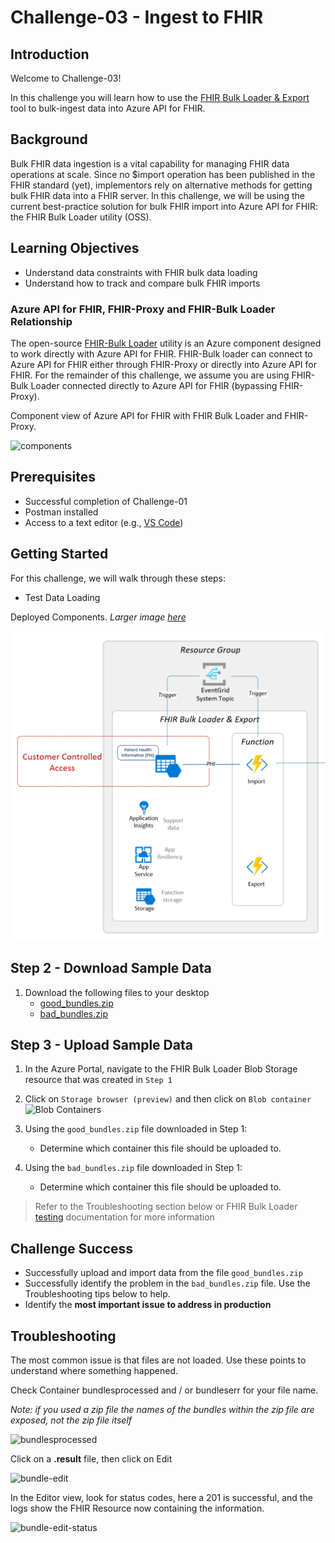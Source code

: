 # Challenge-03 - Ingest to FHIR

## Introduction

Welcome to Challenge-03!

In this challenge you will learn how to use the [FHIR Bulk Loader & Export](https://github.com/microsoft/fhir-loader) tool to bulk-ingest data into Azure API for FHIR.

## Background

Bulk FHIR data ingestion is a vital capability for managing FHIR data operations at scale. Since no $import operation has been published in the FHIR standard (yet), implementors rely on alternative methods for getting bulk FHIR data into a FHIR server. In this challenge, we will be using the current best-practice solution for bulk FHIR import into Azure API for FHIR: the FHIR Bulk Loader utility (OSS).

## Learning Objectives

+ Understand data constraints with FHIR bulk data loading
+ Understand how to track and compare bulk FHIR imports

### Azure API for FHIR, FHIR-Proxy and FHIR-Bulk Loader Relationship 
The open-source [FHIR-Bulk Loader](https://github.com/microsoft/fhir-loader) utility is an Azure component designed to work directly with Azure API for FHIR. FHIR-Bulk loader can connect to Azure API for FHIR either through FHIR-Proxy or directly into Azure API for FHIR. For the remainder of this challenge, we assume you are using FHIR-Bulk Loader connected directly to Azure API for FHIR (bypassing FHIR-Proxy).

Component view of Azure API for FHIR with FHIR Bulk Loader and FHIR-Proxy.  

![components](./media/components.png)


## Prerequisites
+ Successful completion of Challenge-01
+ Postman installed
+ Access to a text editor (e.g., [VS Code](https://code.visualstudio.com/))

## Getting Started
For this challenge, we will walk through these steps: 
- Test Data Loading 

Deployed Components.  _Larger image [here](./media/install-components.png)_ 

![fhir-bulk](./media/install-components-small.png)



## Step 2 - Download Sample Data

1. Download the following files to your desktop
    + [good_bundles.zip](/docs/assets/zip/good_bundles.zip)
    + [bad_bundles.zip](/docs/assets/zip/bad_bundles.zip)

## Step 3 - Upload Sample Data

1. In the Azure Portal, navigate to the FHIR Bulk Loader Blob Storage resource that was created in `Step 1`

2. Click on `Storage browser (preview)` and then click on `Blob container`
![Blob Containers](./media/portal-browser-container.png)  

3. Using the `good_bundles.zip` file downloaded in Step 1:
    + Determine which container this file should be uploaded to.

4. Using  the `bad_bundles.zip` file downloaded in Step 1:
    + Determine which container this file should be uploaded to.

> Refer to the Troubleshooting section below or FHIR Bulk Loader [testing](https://github.com/microsoft/fhir-loader/blob/main/docs/testing.md) documentation for more information


## Challenge Success

+ Successfully upload and import data from the file `good_bundles.zip`
+ Successfully identify the problem in the `bad_bundles.zip` file.  Use the Troubleshooting tips below to help. 
+ Identify the **most important issue to address in production**

## Troubleshooting 
The most common issue is that files are not loaded.  Use these points to understand where something happened. 

Check Container bundlesprocessed and / or bundleserr for your file name.  

_Note: if you used a zip file the names of the bundles within the zip file are exposed, not the zip file itself_

![bundlesprocessed](./media/bundlesprocessed.png)

Click on a **.result** file, then click on Edit

![bundle-edit](./media/bundle-edit.png)

In the Editor view, look for status codes, here a 201 is successful, and the logs show the FHIR Resource now containing the information. 

![bundle-edit-status](./media/bundle-edit-status.png)
